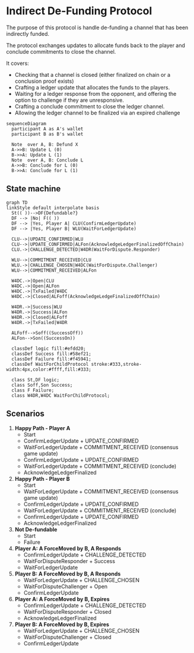# Indirect De-Funding Protocol

The purpose of this protocol is handle de-funding a channel that has been indirectly funded.

The protocol exchanges updates to allocate funds back to the player and conclude commitments to close the channel.

It covers:

- Checking that a channel is closed (either finalized on chain or a conclusion proof exists)
- Crafting a ledger update that allocates the funds to the players.
- Waiting for a ledger response from the opponent, and offering the option to challenge if they are unresponsive.
- Crafting a conclude commitment to close the ledger channel.
- Allowing the ledger channel to be finalized via an expired challenge

```mermaid
sequenceDiagram
  participant A as A's wallet
  participant B as B's wallet

  Note  over A, B: Defund X
  A->>B: Update L (0)
  B->>A: Update L (1)
  Note  over A, B: Conclude L
  A->>B: Conclude for L (0)
  B->>A: Conclude for L (1)
```

## State machine

```mermaid
graph TD
linkStyle default interpolate basis
  St(( ))-->DF{Defundable?}
  DF --> |No| F(( ))
  DF --> |Yes, Player A| CLU(ConfirmLedgerUpdate)
  DF --> |Yes, Player B| WLU(WaitForLedgerUpdate)

  CLU-->|UPDATE_CONFIRMED|WLU
  CLU-->|UPDATE_CONFIRMED|ALFon(AcknowledgeLedgerFinalizedOffChain)
  CLU.->|CHALLENGE_DETECTED|W4DR(WaitForDispute.Responder)

  WLU-->|COMMITMENT_RECEIVED|CLU
  WLU.->|CHALLENGE_CHOSEN|W4DC(WaitForDispute.Challenger)
  WLU-->|COMMITMENT_RECEIVED|ALFon

  W4DC.->|Open|CLU
  W4DC.->|Open|ALFon
  W4DC.->|TxFailed|W4DC
  W4DC.->|Closed|ALFoff(AcknowledgeLedgeFinalizedOffChain)

  W4DR.->|Success|WLU
  W4DR.->|Success|ALFon
  W4DR.->|Closed|ALFoff
  W4DR.->|TxFailed|W4DR

  ALFoff-->Soff((SuccessOff))
  ALFon-->Son((SuccessOn))

  classDef logic fill:#efdd20;
  classDef Success fill:#58ef21;
  classDef Failure fill:#f45941;
  classDef WaitForChildProtocol stroke:#333,stroke-width:4px,color:#ffff,fill:#333;

  class St,DF logic;
  class Soff,Son Success;
  class F Failure;
  class W4DR,W4DC WaitForChildProtocol;
```

## Scenarios

1. **Happy Path - Player A**
   - Start
   - ConfirmLedgerUpdate + UPDATE_CONFIRMED
   - WaitForLedgerUpdate + COMMITMENT_RECEIVED (consensus game update)
   - ConfirmLedgerUpdate + UPDATE_CONFIRMED
   - WaitForLedgerUpdate + COMMITMENT_RECEIVED (conclude)
   - AcknowledgeLedgerFinalized
2. **Happy Path - Player B**
   - Start
   - WaitForLedgerUpdate + COMMITMENT_RECEIVED (consensus game update)
   - ConfirmLedgerUpdate + UPDATE_CONFIRMED
   - WaitForLedgerUpdate + COMMITMENT_RECEIVED (conclude)
   - ConfirmLedgerUpdate + UPDATE_CONFIRMED
   - AcknowledgeLedgerFinalized
3. **Not De-fundable**
   - Start
   - Failure
4. **Player A: A ForceMoved by B, A Responds**
   - ConfirmLedgerUpdate + CHALLENGE_DETECTED
   - WaitForDisputeResponder + Success
   - WaitForLedgerUpdate
5. **Player B: A ForceMoved by B, A Responds**
   - WaitForLedgerUpdate + CHALLENGE_CHOSEN
   - WaitForDisputeChallenger + Open
   - ConfirmLedgerUpdate
6. **Player A: A ForceMoved by B, Expires**
   - ConfirmLedgerUpdate + CHALLENGE_DETECTED
   - WaitForDisputeResponder + Closed
   - AcknowledgeLedgerFinalized
7. **Player B: A ForceMoved by B, Expires**
   - WaitForLedgerUpdate + CHALLENGE_CHOSEN
   - WaitForDisputeChallenger + Closed
   - ConfirmLedgerUpdate
